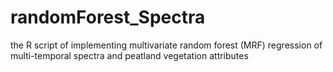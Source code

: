 # randomForest_Spectra
the R script of implementing multivariate random forest (MRF) regression of multi-temporal spectra and peatland vegetation attributes
